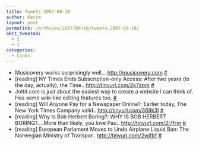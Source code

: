 ```yaml
---
title: Tweets 2007-09-18
author: Kerim
layout: post
permalink: /archives/2007/09/18/tweets-2007-09-18/
aktt_tweeted:
  - 1
  - 1
categories:
  - Links
---
```

  * Musicovery works surprisingly well&#8230; <a href="http://musicovery.com" onclick="_gaq.push(['_trackEvent', 'outbound-article', 'http://musicovery.com', 'http://musicovery.com']);"  rel="nofollow">http://musicovery.com</a> <a href="http://twitter.com/kerim/statuses/275658042" onclick="_gaq.push(['_trackEvent', 'outbound-article', 'http://twitter.com/kerim/statuses/275658042', '#']);" >#</a>
  * [reading] NY Times Ends Subscription-only Access: After two years (to the day, actually), the Time.. <a href="http://tinyurl.com/2k7zpm" onclick="_gaq.push(['_trackEvent', 'outbound-article', 'http://tinyurl.com/2k7zpm', 'http://tinyurl.com/2k7zpm']);"  rel="nofollow">http://tinyurl.com/2k7zpm</a> <a href="http://twitter.com/kerim/statuses/275913412" onclick="_gaq.push(['_trackEvent', 'outbound-article', 'http://twitter.com/kerim/statuses/275913412', '#']);" >#</a>
  * Jottit.com is just about the easiest way to create a website I can think of. Has some wiki-like editing features too. <a href="http://twitter.com/kerim/statuses/275933452" onclick="_gaq.push(['_trackEvent', 'outbound-article', 'http://twitter.com/kerim/statuses/275933452', '#']);" >#</a>
  * [reading] Will Anyone Pay for a Newspaper Online?: Earlier today, The New York Times Company valid.. <a href="http://tinyurl.com/369k3l" onclick="_gaq.push(['_trackEvent', 'outbound-article', 'http://tinyurl.com/369k3l', 'http://tinyurl.com/369k3l']);"  rel="nofollow">http://tinyurl.com/369k3l</a> <a href="http://twitter.com/kerim/statuses/275996232" onclick="_gaq.push(['_trackEvent', 'outbound-article', 'http://twitter.com/kerim/statuses/275996232', '#']);" >#</a>
  * [reading] Why Is Bob Herbert Boring?: WHY IS BOB HERBERT BORING?&#8230;.More than likely, you love Pau.. <a href="http://tinyurl.com/2l7frm" onclick="_gaq.push(['_trackEvent', 'outbound-article', 'http://tinyurl.com/2l7frm', 'http://tinyurl.com/2l7frm']);"  rel="nofollow">http://tinyurl.com/2l7frm</a> <a href="http://twitter.com/kerim/statuses/276650852" onclick="_gaq.push(['_trackEvent', 'outbound-article', 'http://twitter.com/kerim/statuses/276650852', '#']);" >#</a>
  * [reading] European Parlament Moves to Undo Airplane Liquid Ban: The Norwegian Ministry of Transpor.. <a href="http://tinyurl.com/2wjfbf" onclick="_gaq.push(['_trackEvent', 'outbound-article', 'http://tinyurl.com/2wjfbf', 'http://tinyurl.com/2wjfbf']);"  rel="nofollow">http://tinyurl.com/2wjfbf</a> <a href="http://twitter.com/kerim/statuses/276651142" onclick="_gaq.push(['_trackEvent', 'outbound-article', 'http://twitter.com/kerim/statuses/276651142', '#']);" >#</a>

